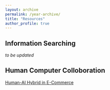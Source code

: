 ```yaml
---
layout: archive
permalink: /year-archive/
title: "Resources"
author_profile: true
---
```


Information Searching
------
_to be updated_

Human Computer Colloboration
------
[Human-AI Hybrid in E-Commerce](https://sherryfu0315.github.io//files/HCC_in_e-commerce_fu_2019.pdf)
